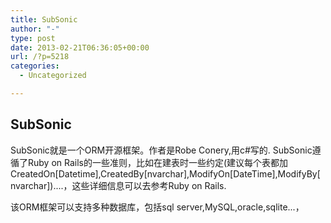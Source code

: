 ```yaml
---
title: SubSonic
author: "-"
type: post
date: 2013-02-21T06:36:05+00:00
url: /?p=5218
categories:
  - Uncategorized

---
```

## SubSonic
SubSonic就是一个ORM开源框架。作者是Robe Conery,用c#写的. SubSonic遵循了Ruby on Rails的一些准则，比如在建表时一些约定(建议每个表都加CreatedOn[Datetime],CreatedBy[nvarchar],ModifyOn[DateTime],ModifyBy[nvarchar])....，这些详细信息可以去参考Ruby on Rails.

该ORM框架可以支持多种数据库，包括sql server,MySQL,oracle,sqlite...，